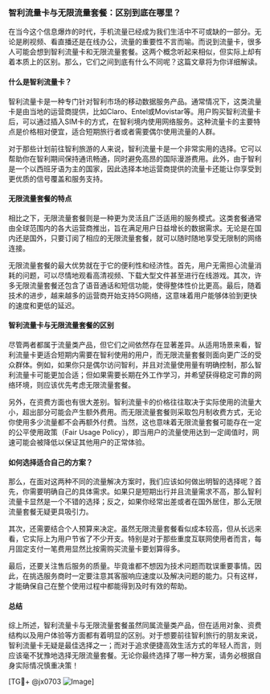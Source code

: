 ### 智利流量卡与无限流量套餐：区别到底在哪里？

在当今这个信息爆炸的时代，手机流量已经成为我们生活中不可或缺的一部分。无论是刷视频、看直播还是在线办公，流量的重要性不言而喻。而说到流量卡，很多人可能会想到智利流量卡和无限流量套餐。这两个概念听起来相似，但实际上却有着本质上的区别。那么，它们之间到底有什么不同呢？这篇文章将为你详细解读。

#### 什么是智利流量卡？

智利流量卡是一种专门针对智利市场的移动数据服务产品。通常情况下，这类流量卡是由当地的运营商提供，比如Claro、Entel或Movistar等。用户购买智利流量卡后，可以通过插入SIM卡的方式，在智利境内使用网络服务。这种流量卡的主要特点是价格相对便宜，适合短期旅行者或者需要偶尔使用流量的人群。

对于那些计划前往智利旅游的人来说，智利流量卡是一个非常实用的选择。它可以帮助你在智利期间保持通讯畅通，同时避免高昂的国际漫游费用。此外，由于智利是一个以西班牙语为主的国家，因此选择本地运营商提供的流量卡还能让你享受到更优质的信号覆盖和服务支持。

#### 无限流量套餐的特点

相比之下，无限流量套餐则是一种更为灵活且广泛适用的服务模式。这类套餐通常由全球范围内的各大运营商推出，旨在满足用户日益增长的数据需求。无论是在国内还是国外，只要订阅了相应的无限流量套餐，就可以随时随地享受无限制的网络连接。

无限流量套餐的最大优势就在于它的便利性和经济性。首先，用户无需担心流量消耗的问题，可以尽情地观看高清视频、下载大型文件甚至进行在线游戏。其次，许多无限流量套餐还包含了语音通话和短信功能，使得整体性价比更高。最后，随着技术的进步，越来越多的运营商开始支持5G网络，这意味着用户能够体验到更快的速度和更低的延迟。

#### 智利流量卡与无限流量套餐的区别

尽管两者都属于流量类产品，但它们之间依然存在显著差异。从适用场景来看，智利流量卡更适合短期内需要在智利使用的用户，而无限流量套餐则面向更广泛的受众群体。例如，如果你只是偶尔访问智利，并且对流量使用量有明确控制，那么智利流量卡可能更加合适；但如果需要长期在外工作学习，并希望获得稳定可靠的网络环境，则应该优先考虑无限流量套餐。

另外，在资费方面也有很大差别。智利流量卡的价格往往取决于实际使用的流量大小，超出部分可能会产生额外费用。而无限流量套餐则采取包月制收费方式，无论你使用多少流量都不会再额外付费。当然，这也意味着无限流量套餐可能存在一定的公平使用政策（Fair Usage Policy），即当用户的流量使用达到一定阈值时，网速可能会被降低以保证其他用户的正常体验。

#### 如何选择适合自己的方案？

那么，在面对这两种不同的流量解决方案时，我们应该如何做出明智的选择呢？首先，你需要明确自己的具体需求。如果只是短期出行并且流量需求不高，那么智利流量卡显然是一个不错的选择；反之，如果你经常出差或者在国外居住，那么无限流量套餐无疑更具吸引力。

其次，还需要结合个人预算来决定。虽然无限流量套餐看似成本较高，但从长远来看，它实际上为用户节省了不少开支。特别是对于那些重度互联网使用者而言，每月固定支付一笔费用显然比按需购买流量卡要划算得多。

最后，还要关注售后服务的质量。毕竟谁都不想因为技术问题而耽误重要事情。因此，在挑选服务商时一定要注意其客服响应速度以及解决问题的能力。只有这样，才能确保自己在整个使用过程中都能得到及时有效的帮助。

#### 总结

综上所述，智利流量卡与无限流量套餐虽然同属流量类产品，但在适用对象、资费结构以及用户体验等方面都有着明显的区别。对于想要前往智利旅行的朋友来说，智利流量卡无疑是最佳选择之一；而对于追求便捷高效生活方式的年轻人而言，则应该毫不犹豫地选择无限流量套餐。无论你最终选择了哪一种方案，请务必根据自身实际情况慎重决策！

[TG💪+ @jx0703 ![Image](https://github.com/user-attachments/assets/dbca1d08-cadb-493c-b0ec-ad6f7a83f270)]